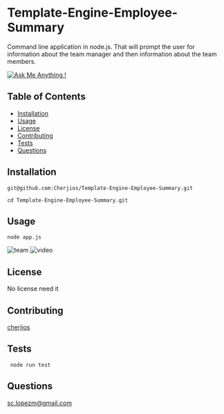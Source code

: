 # Template-Engine-Employee-Summary
Command line application in node.js. That will prompt the user for information about the team manager and then information about the team members.


  [![Ask Me Anything !](https://img.shields.io/badge/Ask%20me-anything-1abc9c.svg)](https://GitHub.com/Naereen/ama)

## Table of Contents
- [Installation](#Installation)
- [Usage](#Usage)
- [License](#License)
- [Contributing](#Contributing)
- [Tests](#Tests)
- [Questions](#Questions)

## Installation
```
git@github.com:Cherjios/Template-Engine-Employee-Summary.git

cd Template-Engine-Employee-Summary.git
```

## Usage
```
node app.js
```
![team](team.gif)
![video](https://drive.google.com/file/d/1VZ-NoRsYAVHHlUmn8DEL0smw_6etV9fB/view?usp=sharing)


## License
No license need it

## Contributing
[cherjios](https://github.com/cherjios)

##  Tests
``` node run test```

## Questions
 sc.lopezm@gmail.com